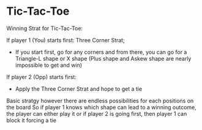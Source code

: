 # Tic-Tac-Toe

Winning Strat for Tic-Tac-Toe:

If player 1 (You) starts first:
Three Corner Strat;

- If you start first, go for any corners and from there, you can go for a Triangle-L shape or X shape (Plus shape and Askew shape are nearly impossible to get and win)

If player 2 (Opp) starts first:

- Apply the Three Corner Strat and hope to get a tie

Basic stratgy however there are endless possibilities for each positions on the board
So if player 1 knows which shape can lead to a winning outcome, the player can either play it or if player 2 is going first, then player 1 can block it forcing a tie
